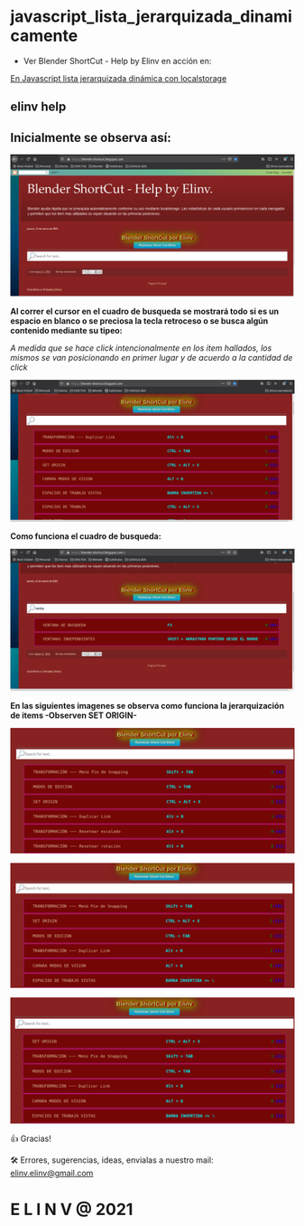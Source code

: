 # javascript_lista_jerarquizada_dinamicamente
 
 - Ver Blender ShortCut - Help by Elinv en acción en:

<a href="https://blender-shortcut.blogspot.com/">
   En Javascript lista jerarquizada dinámica con localstorage
</a>

## 	elinv help

## Inicialmente se observa así:

![elinv help](./readme/blender_short_cut_en_Blogger.png)

**Al correr el cursor en el cuadro de busqueda se mostrará todo si es un espacio en blanco o se preciosa la tecla retroceso o se busca algún contenido mediante su tipeo:**

*A medida que se hace click intencionalmente en los item hallados, los mismos se van posicionando en primer lugar y de acuerdo a la cantidad de click*

![elinv help](./readme/blender_short_cut_en_Blogger-1.png)

**Como funciona el cuadro de busqueda:**

![elinv help](./readme/blender_short_cut_en_Blogger-2.png)

**En las siguientes imagenes se observa como funciona la jerarquización de items -Observen SET ORIGIN-**

![elinv help](./readme/blender_short_cut_en_Blogger-3.png)

![elinv help](./readme/blender_short_cut_en_Blogger-4.png)

![elinv help](./readme/blender_short_cut_en_Blogger-5.png)


👍 Gracias!

🛠️ Errores, sugerencias, ideas, envialas a nuestro mail: <elinv.elinv@gmail.com>


# E L I N V @ 2021

